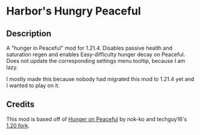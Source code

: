 # Harbor's Hungry Peaceful 

## Description 
A "hunger in Peaceful" mod for 1.21.4. Disables passive health and saturation regen and enables Easy-difficulty hunger decay on Peaceful.  
Does not update the corresponding settings menu tooltip, because I am lazy. 

I mostly made this because nobody had migrated this mod to 1.21.4 yet and I wanted to play on it. 

## Credits 

This mod is based off of [Hunger on Peaceful](https://github.com/nok-ko/HungerOnPeaceful) by nok-ko and techguy16's [1.20 fork](https://modrinth.com/mod/hunger-in-peaceful). 
